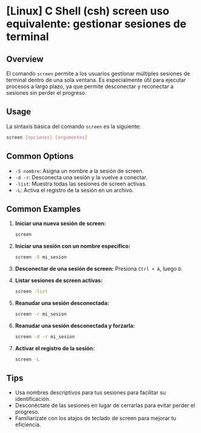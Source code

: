 # [Linux] C Shell (csh) screen uso equivalente: gestionar sesiones de terminal

## Overview
El comando `screen` permite a los usuarios gestionar múltiples sesiones de terminal dentro de una sola ventana. Es especialmente útil para ejecutar procesos a largo plazo, ya que permite desconectar y reconectar a sesiones sin perder el progreso.

## Usage
La sintaxis básica del comando `screen` es la siguiente:

```bash
screen [opciones] [argumentos]
```

## Common Options
- `-S nombre`: Asigna un nombre a la sesión de screen.
- `-d -r`: Desconecta una sesión y la vuelve a conectar.
- `-list`: Muestra todas las sesiones de screen activas.
- `-L`: Activa el registro de la sesión en un archivo.

## Common Examples
1. **Iniciar una nueva sesión de screen:**
   ```bash
   screen
   ```

2. **Iniciar una sesión con un nombre específico:**
   ```bash
   screen -S mi_sesion
   ```

3. **Desconectar de una sesión de screen:**
   Presiona `Ctrl + A`, luego `D`.

4. **Listar sesiones de screen activas:**
   ```bash
   screen -list
   ```

5. **Reanudar una sesión desconectada:**
   ```bash
   screen -r mi_sesion
   ```

6. **Reanudar una sesión desconectada y forzarla:**
   ```bash
   screen -d -r mi_sesion
   ```

7. **Activar el registro de la sesión:**
   ```bash
   screen -L
   ```

## Tips
- Usa nombres descriptivos para tus sesiones para facilitar su identificación.
- Desconéctate de las sesiones en lugar de cerrarlas para evitar perder el progreso.
- Familiarízate con los atajos de teclado de screen para mejorar tu eficiencia.